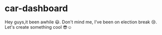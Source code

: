 # car-dashboard
Hey guys,it been awhile 😃. Don't mind me, I've been on election break 😢. Let's create something cool 😎☺️
